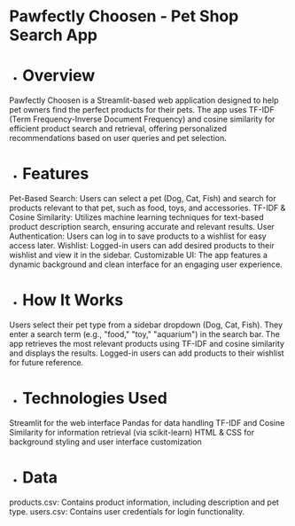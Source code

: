 # Pawfectly Choosen - Pet Shop Search App

* # Overview
Pawfectly Choosen is a Streamlit-based web application designed to help pet owners find the perfect products for their pets. The app uses TF-IDF (Term Frequency-Inverse Document Frequency) and cosine similarity for efficient product search and retrieval, offering personalized recommendations based on user queries and pet selection.

* # Features
Pet-Based Search: Users can select a pet (Dog, Cat, Fish) and search for products relevant to that pet, such as food, toys, and accessories.
TF-IDF & Cosine Similarity: Utilizes machine learning techniques for text-based product description search, ensuring accurate and relevant results.
User Authentication: Users can log in to save products to a wishlist for easy access later.
Wishlist: Logged-in users can add desired products to their wishlist and view it in the sidebar.
Customizable UI: The app features a dynamic background and clean interface for an engaging user experience.

* # How It Works
Users select their pet type from a sidebar dropdown (Dog, Cat, Fish).
They enter a search term (e.g., "food," "toy," "aquarium") in the search bar.
The app retrieves the most relevant products using TF-IDF and cosine similarity and displays the results.
Logged-in users can add products to their wishlist for future reference.

* # Technologies Used
Streamlit for the web interface
Pandas for data handling
TF-IDF and Cosine Similarity for information retrieval (via scikit-learn)
HTML & CSS for background styling and user interface customization

* # Data
products.csv: Contains product information, including description and pet type.
users.csv: Contains user credentials for login functionality.
